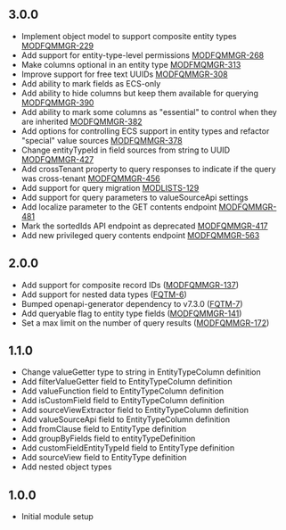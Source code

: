 ## 3.0.0
  - Implement object model to support composite entity types [MODFQMMGR-229](https://folio-org.atlassian.net/browse/MODFQMMGR-229)
  - Add support for entity-type-level permissions [MODFQMMGR-268](https://folio-org.atlassian.net/browse/MODFQMMGR-268)
  - Make columns optional in an entity type [MODFMQMGR-313](https://folio-org.atlassian.net/browse/MODFMQMGR-313)
  - Improve support for free text UUIDs [MODFQMMGR-308](https://folio-org.atlassian.net/browse/MODFQMMGR-308)
  - Add ability to mark fields as ECS-only
  - Add ability to hide columns but keep them available for querying [MODFQMMGR-390](https://folio-org.atlassian.net/browse/MODFQMMGR-390)
  - Add ability to mark some columns as "essential" to control when they are inherited [MODFQMMGR-382](https://folio-org.atlassian.net/browse/MODFQMMGR-382)
  - Add options for controlling ECS support in entity types and refactor "special" value sources [MODFQMMGR-378](https://folio-org.atlassian.net/browse/MODFQMMGR-378)
  - Change entityTypeId in field sources from string to UUID [MODFQMMGR-427](https://folio-org.atlassian.net/browse/MODFQMMGR-427)
  - Add crossTenant property to query responses to indicate if the query was cross-tenant [MODFQMMGR-456](https://folio-org.atlassian.net/browse/MODFQMMGR-456)
  - Add support for query migration [MODLISTS-129](https://folio-org.atlassian.net/browse/MODLISTS-129)
  - Add support for query parameters to valueSourceApi settings
  - Add localize parameter to the GET contents endpoint [MODFQMMGR-481](https://folio-org.atlassian.net/browse/MODFQMMGR-481)
  - Mark the sortedIds API endpoint as deprecated [MODFQMMGR-417](https://folio-org.atlassian.net/browse/MODFQMMGR-417)
  - Add new privileged query contents endpoint [MODFQMMGR-563](https://folio-org.atlassian.net/browse/MODFQMMGR-563)

## 2.0.0
  - Add support for composite record IDs ([MODFQMMGR-137](https://folio-org.atlassian.net/browse/MODFQMMGR-137))
  - Add support for nested data types ([FQTM-6](https://folio-org.atlassian.net/browse/FQTM-6))
  - Bumped openapi-generator dependency to v7.3.0 ([FQTM-7](https://folio-org.atlassian.net/browse/FQTM-7))
  - Add queryable flag to entity type fields ([MODFQMMGR-141](https://folio-org.atlassian.net/browse/MODFQMMGR-141))
  - Set a max limit on the number of query results ([MODFQMMGR-172](https://folio-org.atlassian.net/browse/MODFQMMGR-172))

## 1.1.0
  - Change valueGetter type to string in EntityTypeColumn definition
  - Add filterValueGetter field to EntityTypeColumn definition
  - Add valueFunction field to EntityTypeColumn definition
  - Add isCustomField field to EntityTypeColumn definition
  - Add sourceViewExtractor field to EntityTypeColumn definition
  - Add valueSourceApi field to EntityTypeColumn definition
  - Add fromClause field to EntityType definition
  - Add groupByFields field to entityTypeDefinition
  - Add customFieldEntityTypeId field to EntityType definition
  - Add sourceView field to EntityType definition
  - Add nested object types

## 1.0.0
  - Initial module setup
